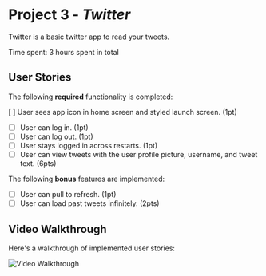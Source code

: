 # Project 3 - *Twitter*

Twitter is a basic twitter app to read your tweets.

Time spent: 3 hours spent in total

## User Stories

The following **required** functionality is completed:

 [ ] User sees app icon in home screen and styled launch screen. (1pt)
- [  ] User can log in. (1pt)
- [  ] User can log out. (1pt)
- [  ] User stays logged in across restarts. (1pt)
- [  ] User can view tweets with the user profile picture, username, and tweet text. (6pts)

The following **bonus** features are implemented:

- [  ] User can pull to refresh. (1pt)
- [  ] User can load past tweets infinitely. (2pts)

## Video Walkthrough

Here's a walkthrough of implemented user stories:

<img src='http://i.imgur.com/link/to/your/gif/file.gif' title='Video Walkthrough' width='' alt='Video Walkthrough' />

